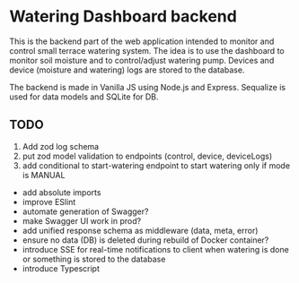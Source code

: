 # Watering Dashboard backend

This is the backend part of the web application intended to monitor and control small terrace watering system. The idea is to use the dashboard to monitor soil moisture and to control/adjust watering pump. Devices and device (moisture and watering) logs are stored to the database.

The backend is made in Vanilla JS using Node.js and Express. Sequalize is used for data models and SQLite for DB.

## TODO

1. Add zod log schema
2. put zod model validation to endpoints (control, device, deviceLogs)
3. add conditional to start-watering endpoint to start watering only if mode is MANUAL

-   add absolute imports
-   improve ESlint
-   automate generation of Swagger?
-   make Swagger UI work in prod?
-   add unified response schema as middleware (data, meta, error)
-   ensure no data (DB) is deleted during rebuild of Docker container?
-   introduce SSE for real-time notifications to client when watering is done or something is stored to the database
-   introduce Typescript
